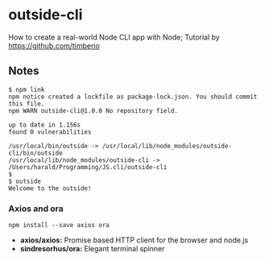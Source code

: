 # outside-cli
How to create a real-world Node CLI app with Node; Tutorial by https://github.com/timberio


## Notes


    $ npm link
    npm notice created a lockfile as package-lock.json. You should commit this file.
    npm WARN outside-cli@1.0.0 No repository field.

    up to date in 1.156s
    found 0 vulnerabilities

    /usr/local/bin/outside -> /usr/local/lib/node_modules/outside-cli/bin/outside
    /usr/local/lib/node_modules/outside-cli -> /Users/harald/Programming/JS.cli/outside-cli
    $
    $ outside
    Welcome to the outside!

### Axios and ora

	npm install --save axios ora
		
- **axios/axios:** Promise based HTTP client for the browser and node.js
- **sindresorhus/ora:** Elegant terminal spinner
